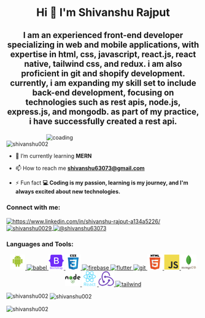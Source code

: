 <h1 align="center">Hi 👋 I'm Shivanshu Rajput</h1>
<h2 align="center"><p>I am an experienced front-end developer specializing in web and mobile applications, with expertise in html, css, javascript, react.js, react native, tailwind css, and redux. i am also proficient in git and shopify development. currently, i am expanding my skill set to include back-end development, focusing on technologies such as rest apis, node.js, express.js, and mongodb. as part of my practice, i have successfully created a rest api.</p></h2>
<img align="right" alt="coading" width="400" src="https://user-images.githubusercontent.com/103635801/206841304-900bfdc9-a7a1-4d1c-8dea-668bd28d8e81.gif"

<p align="left"> <img src="https://komarev.com/ghpvc/?username=shivanshu002&label=Profile%20views&color=0e75b6&style=flat" alt="shivanshu002" /> </p>

- 🌱 I’m currently learning **MERN**

- 📫 How to reach me **shivanshu63073@gmail.com**

- ⚡ Fun fact **💻 Coding is my passion, learning is my journey, and I'm always excited about new technologies.**

<h3 align="left">Connect with me:</h3>
<p align="left">
<a href="https://linkedin.com/in/https://www.linkedin.com/in/shivanshu-rajput-a134a5226/" target="blank">
 <img align="center" src="https://raw.githubusercontent.com/rahuldkjain/github-profile-readme-generator/master/src/images/icons/Social/linked-in-alt.svg" alt="https://www.linkedin.com/in/shivanshu-rajput-a134a5226/" height="30" width="40" />
</a>
<a href="https://codesandbox.com/shivanshu0029" target="blank">
        <img align="center" src="https://raw.githubusercontent.com/rahuldkjain/github-profile-readme-generator/master/src/images/icons/Social/codesandbox.svg" alt="shivanshu0029" height="30" width="40" />
</a>
<a href="https://www.hackerrank.com/@shivanshu63073" target="blank">
        <img align="center" src="https://raw.githubusercontent.com/rahuldkjain/github-profile-readme-generator/master/src/images/icons/Social/hackerrank.svg" alt="@shivanshu63073" height="30" width="40" />
</a>
</p>

<h3 align="left">Languages and Tools:</h3>
<p align="center"> 
			    <a href="https://developer.android.com" target="_blank" rel="noreferrer"> 
                <img src="https://raw.githubusercontent.com/devicons/devicon/master/icons/android/android-original-wordmark.svg" alt="android" width="40" height="40"/>
        </a>
        <a href="https://babeljs.io/" target="_blank" rel="noreferrer"> 
		<img src="https://www.vectorlogo.zone/logos/babeljs/babeljs-icon.svg" alt="babel" width="40" height="40"/> </a> 
	<a href="https://getbootstrap.com" target="_blank" rel="noreferrer"> <img src="https://raw.githubusercontent.com/devicons/devicon/master/icons/bootstrap/bootstrap-plain-wordmark.svg" alt="bootstrap" width="40" height="40"/> </a>
	<a href="https://www.w3schools.com/css/" target="_blank" rel="noreferrer"> <img src="https://raw.githubusercontent.com/devicons/devicon/master/icons/css3/css3-original-wordmark.svg" alt="css3" width="40" height="40"/> </a> 
	<a href="https://dart.dev" target="_blank" rel="noreferrer">  </a> 
	<a href="https://firebase.google.com/" target="_blank" rel="noreferrer"> <img src="https://www.vectorlogo.zone/logos/firebase/firebase-icon.svg" alt="firebase" width="40" height="40"/> </a>
	<a href="https://flutter.dev" target="_blank" rel="noreferrer"> <img src="https://www.vectorlogo.zone/logos/flutterio/flutterio-icon.svg" alt="flutter" width="40" height="40"/> </a> 
	<a href="https://git-scm.com/" target="_blank" rel="noreferrer"> <img src="https://www.vectorlogo.zone/logos/git-scm/git-scm-icon.svg" alt="git" width="40" height="40"/> </a> <a href="https://www.w3.org/html/" target="_blank" rel="noreferrer"> <img src="https://raw.githubusercontent.com/devicons/devicon/master/icons/html5/html5-original-wordmark.svg" alt="html5" width="40" height="40"/> </a>
	<a href="https://developer.mozilla.org/en-US/docs/Web/JavaScript" target="_blank" rel="noreferrer"> <img src="https://raw.githubusercontent.com/devicons/devicon/master/icons/javascript/javascript-original.svg" alt="javascript" width="40" height="40"/> </a> <a href="https://www.mongodb.com/" target="_blank" rel="noreferrer"> <img src="https://raw.githubusercontent.com/devicons/devicon/master/icons/mongodb/mongodb-original-wordmark.svg" alt="mongodb" width="40" height="40"/> </a>
	<a href="https://nodejs.org" target="_blank" rel="noreferrer"> <img src="https://raw.githubusercontent.com/devicons/devicon/master/icons/nodejs/nodejs-original-wordmark.svg" alt="nodejs" width="40" height="40"/> </a> 
	<a href="https://reactjs.org/" target="_blank" rel="noreferrer"> <img src="https://raw.githubusercontent.com/devicons/devicon/master/icons/react/react-original-wordmark.svg" alt="react" width="40" height="40"/> </a>
	<a href="https://redux.js.org" target="_blank" rel="noreferrer"> <img src="https://raw.githubusercontent.com/devicons/devicon/master/icons/redux/redux-original.svg" alt="redux" width="40" height="40"/> </a>
	<a href="https://tailwindcss.com/" target="_blank" rel="noreferrer"> <img src="https://www.vectorlogo.zone/logos/tailwindcss/tailwindcss-icon.svg" alt="tailwind" width="80" height="40"/> </a>
</p>

<p><img align="left" src="https://github-readme-stats.vercel.app/api/top-langs?username=shivanshu002&show_icons=true&locale=en&layout=compact" alt="shivanshu002" /></p>
<p>&nbsp;<img align="center" src="https://github-readme-stats.vercel.app/api?username=shivanshu002&show_icons=true&locale=en" alt="shivanshu002" /></p>


<p><img align="center" src="https://github-readme-streak-stats.herokuapp.com/?user=shivanshu002&" alt="shivanshu002" /></p>
